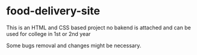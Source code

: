 # food-delivery-site
This is an HTML and CSS based project no bakend is attached and can be used for college in 1st or 2nd year

Some bugs removal and changes might be necessary.
